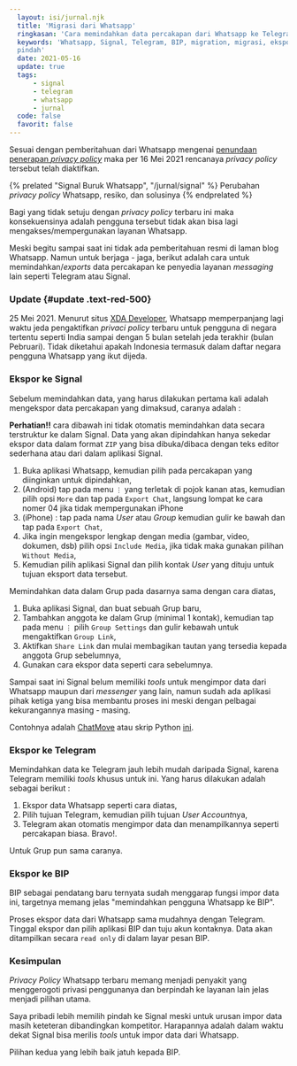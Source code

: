 ```yaml
---
  layout: isi/jurnal.njk 
  title: 'Migrasi dari Whatsapp' 
  ringkasan: 'Cara memindahkan data percakapan dari Whatsapp ke Telegram, Signal, atau BIP' 
  keywords: 'Whatsapp, Signal, Telegram, BIP, migration, migrasi, ekspor, data, export, impor,
  pindah'
  date: 2021-05-16
  update: true 
  tags:
      - signal
      - telegram
      - whatsapp
      - jurnal
  code: false
  favorit: false
---
```


Sesuai dengan pemberitahuan dari Whatsapp mengenai [penundaan penerapan *privacy
policy*](https://blog.whatsapp.com/giving-more-time-for-our-recent-update) maka per 16 Mei 2021 rencanaya *privacy policy* tersebut telah diaktifkan.

{% prelated "Signal Buruk Whatsapp", "/jurnal/signal" %}
Perubahan <i>privacy policy</i> Whatsapp, resiko, dan solusinya
{% endprelated %}

Bagi yang tidak setuju dengan *privacy policy* terbaru ini maka konsekuensinya adalah pengguna
tersebut tidak akan bisa lagi mengakses/mempergunakan layanan Whatsapp.

Meski begitu sampai saat ini tidak ada pemberitahuan resmi di laman blog Whatsapp. Namun untuk
berjaga - jaga, berikut adalah cara untuk memindahkan/*exports* data percakapan ke penyedia layanan
*messaging* lain seperti Telegram atau Signal.

### Update {#update .text-red-500}

25 Mei 2021. Menurut situs [XDA Developer](https://www.xda-developers.com/whatsapp-wont-limit-user-accounts-india/), Whatsapp memperpanjang lagi waktu jeda pengaktifkan *privaci policy* terbaru untuk pengguna di negara tertentu seperti India sampai dengan 5 bulan setelah jeda terakhir (bulan Pebruari). Tidak diketahui apakah Indonesia termasuk dalam daftar negara pengguna Whatsapp yang ikut dijeda.

### Ekspor ke Signal

Sebelum memindahkan data, yang harus dilakukan pertama kali adalah mengekspor data percakapan yang
dimaksud, caranya adalah :

**Perhatian!!** cara dibawah ini tidak otomatis memindahkan data secara terstruktur ke dalam Signal.
Data yang akan dipindahkan hanya sekedar ekspor data dalam format `ZIP` yang bisa dibuka/dibaca
dengan teks editor sederhana atau dari dalam aplikasi Signal.

1. Buka aplikasi Whatsapp, kemudian pilih pada percakapan yang diinginkan untuk dipindahkan,
2. (Android) tap pada menu `⋮` yang terletak di pojok kanan atas, kemudian pilih opsi `More` dan
   tap pada `Export Chat`,
   <span class="code_cap">langsung lompat ke cara nomer 04 jika tidak mempergunakan iPhone</span>
3. (iPhone) : tap pada nama *User* atau *Group* kemudian gulir ke bawah dan tap pada `Export
   Chat`,
4. Jika ingin mengekspor lengkap dengan media (gambar, video, dokumen, dsb) pilih opsi `Include Media`, jika tidak maka gunakan pilihan `Without Media`,
5. Kemudian pilih aplikasi Signal dan pilih kontak *User* yang dituju untuk tujuan eksport data tersebut.


Memindahkan data dalam Grup pada dasarnya sama dengan cara diatas,

1. Buka aplikasi Signal, dan buat sebuah Grup baru,
2. Tambahkan anggota ke dalam Grup (minimal 1 kontak), kemudian tap pada menu `⋮` pilih `Group
   Settings` dan gulir kebawah untuk mengaktifkan `Group Link`,
3. Aktifkan `Share Link` dan mulai membagikan tautan yang tersedia kepada anggota Grup sebelumnya,
4. Gunakan cara ekspor data seperti cara sebelumnya.

Sampai saat ini Signal belum memiliki *tools* untuk mengimpor data dari Whatsapp maupun dari
*messenger* yang lain, namun sudah ada aplikasi pihak ketiga yang bisa membantu proses ini meski
dengan pelbagai kekurangannya masing - masing.

Contohnya adalah [ChatMove](https://play.google.com/store/apps/details?id=com.imkapps.chatmove) atau
skrip Python
[ini](https://github.com/gillesvangestel/ConvertWhatsAppToSignal/blob/main/ConvertWhatsAppToSignal.py).

### Ekspor ke Telegram

Memindahkan data ke Telegram jauh lebih mudah daripada Signal, karena Telegram memiliki *tools*
khusus untuk ini. Yang harus dilakukan adalah sebagai berikut :

1. Ekspor data Whatsapp seperti cara diatas,
2. Pilih tujuan Telegram, kemudian pilih tujuan *User Account*nya,
3. Telegram akan otomatis mengimpor data dan menampilkannya seperti percakapan biasa. Bravo!.

Untuk Grup pun sama caranya.

### Ekspor ke BIP

BIP sebagai pendatang baru ternyata sudah menggarap fungsi impor data ini, targetnya memang jelas
"memindahkan pengguna Whatsapp ke BIP".

Proses ekspor data dari Whatsapp sama mudahnya dengan Telegram. Tinggal ekspor dan pilih aplikasi
BIP dan tuju akun kontaknya. Data akan ditampilkan secara `read only` di dalam layar pesan BIP.


### Kesimpulan

*Privacy Policy* Whatsapp terbaru memang menjadi penyakit yang menggerogoti privasi penggunanya dan
berpindah ke layanan lain jelas menjadi pilihan utama. 

Saya pribadi lebih memilih pindah ke Signal meski untuk urusan impor data masih keteteran
dibandingkan kompetitor. Harapannya adalah dalam waktu dekat Signal bisa merilis *tools* untuk impor
data dari Whatsapp.

Pilihan kedua yang lebih baik jatuh kepada BIP.
